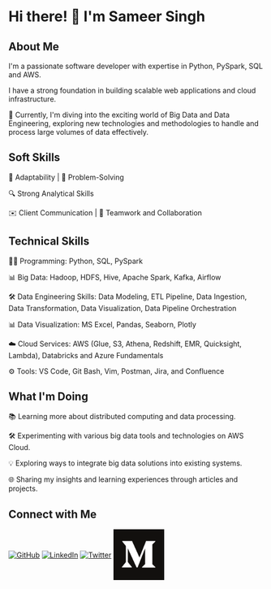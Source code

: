 # Hi there! 👋 I'm Sameer Singh

## About Me

I'm a passionate software developer with expertise in Python, PySpark, SQL and AWS. 

I have a strong foundation in building scalable web applications and cloud infrastructure.

🌟 Currently, I'm diving into the exciting world of Big Data and Data Engineering, exploring new technologies and methodologies to handle and process large volumes of data effectively.

## Soft Skills

🔄 Adaptability | 🧩 Problem-Solving

🔍 Strong Analytical Skills

✉️ Client Communication | 🤝 Teamwork and Collaboration

## Technical Skills

👩‍💻 Programming: Python, SQL, PySpark

📊 Big Data: Hadoop, HDFS, Hive, Apache Spark, Kafka, Airflow

🛠️ Data Engineering Skills: Data Modeling, ETL Pipeline, Data Ingestion, Data Transformation, Data Visualization, Data Pipeline Orchestration

📊 Data Visualization: MS Excel, Pandas, Seaborn, Plotly

☁️ Cloud Services: AWS (Glue, S3, Athena, Redshift, EMR, Quicksight, Lambda), Databricks and Azure Fundamentals

⚙️ Tools: VS Code, Git Bash, Vim, Postman, Jira, and Confluence


## What I'm Doing

📚 Learning more about distributed computing and data processing.

🛠️ Experimenting with various big data tools and technologies on AWS Cloud.

💡 Exploring ways to integrate big data solutions into existing systems.

🌐 Sharing my insights and learning experiences through articles and projects.

## Connect with Me

<div align="left">
  <a href="https://github.com/Sameer1295" target="_blank"><img align="center" src="https://media.giphy.com/media/v1.Y2lkPTc5MGI3NjExbHl2MXgzdnkzc2lua3Y2NHgyM3FxZTcyNnlucXp2eWplNnZtM3VzMCZlcD12MV9pbnRlcm5hbF9naWZfYnlfaWQmY3Q9Zw/du3J3cXyzhj75IOgvA/giphy.gif" alt="GitHub" width="100"/></a>
  <a href="https://www.linkedin.com/in/sameer-singh-data/" target="_blank"><img align="center" src="https://user-images.githubusercontent.com/74038190/235294012-0a55e343-37ad-4b0f-924f-c8431d9d2483.gif" alt="LinkedIn" width="100"/></a>
  <a href="https://twitter.com/Sameer_1295" target="_blank"><img align="center" src="https://github-production-user-asset-6210df.s3.amazonaws.com/74038190/241765460-cc4fe88c-7f7a-41d8-b449-34b7a178c1c6.gif" alt="Twitter" width="100"/></a>
  <a href="https://medium.com/@singhsameer121295" target="_blank"><img align="center" src="https://github.com/edent/SuperTinyIcons/blob/master/images/svg/medium.svg" alt="Medium" width="100"/></a>
</div>


